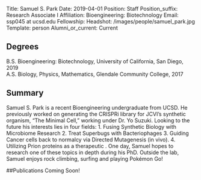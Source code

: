 Title: Samuel S. Park
Date: 2019-04-01
Position: Staff
Position_suffix: Research Associate I
Affiliation:  Bioengineering: Biotechnology
Email: ssp045 at ucsd.edu
Fellowship:
Headshot: /images/people/samuel_park.jpg
Template: person
Alumni_or_current: Current
<!-- Status: draft -->

## Degrees
B.S. Bioengineering: Biotechnology, University of California, San Diego, 2019 <br>
A.S. Biology, Physics, Mathematics, Glendale Community College, 2017 <br>

## Summary
Samuel S. Park is a recent Bioengineering undergraduate from UCSD. He previously worked on generating the CRISPRi library for JCVI’s synthetic organism, “The Minimal Cell,” working under Dr. Yo Suzuki. Looking to the future his interests lies in four fields: 1. Fusing Synthetic Biology with Microbiome Research 2. Treat Superbugs with Bacteriophages  3. Guiding Cancer cells back to normalcy via Directed Mutagenesis (in vivo).   4. Utilizing Prion proteins as a therapeutic . One day, Samuel hopes to research one of these topics in depth during his PhD. Outside the lab, Samuel enjoys rock climbing, surfing and playing Pokémon Go!

##Publications
Coming Soon!